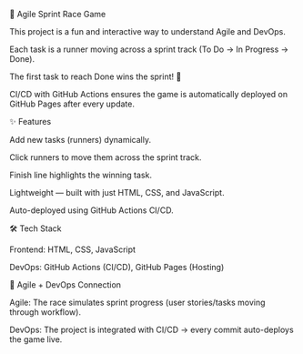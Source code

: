 🏃 Agile Sprint Race Game

This project is a fun and interactive way to understand Agile and DevOps.

Each task is a runner moving across a sprint track (To Do → In Progress → Done).

The first task to reach Done wins the sprint! 🎉

CI/CD with GitHub Actions ensures the game is automatically deployed on GitHub Pages after every update.

✨ Features

Add new tasks (runners) dynamically.

Click runners to move them across the sprint track.

Finish line highlights the winning task.

Lightweight — built with just HTML, CSS, and JavaScript.

Auto-deployed using GitHub Actions CI/CD.

🛠️ Tech Stack

Frontend: HTML, CSS, JavaScript

DevOps: GitHub Actions (CI/CD), GitHub Pages (Hosting)

📌 Agile + DevOps Connection

Agile: The race simulates sprint progress (user stories/tasks moving through workflow).

DevOps: The project is integrated with CI/CD → every commit auto-deploys the game live.

